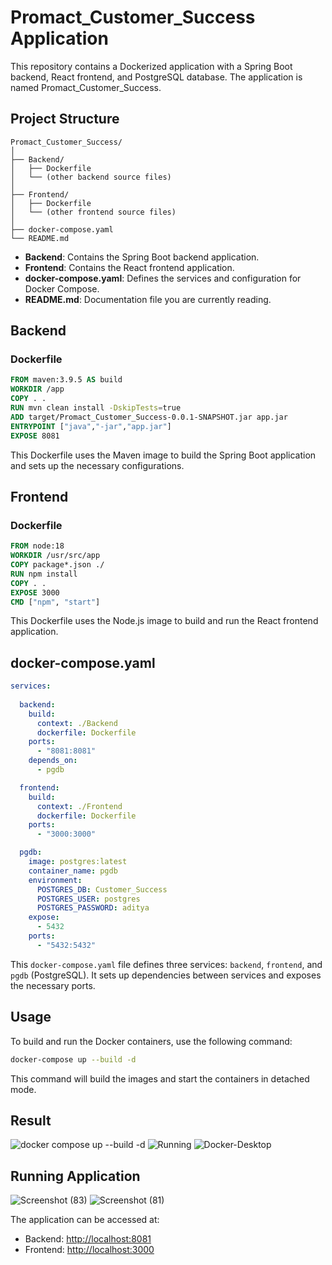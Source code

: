# Promact_Customer_Success Application

This repository contains a Dockerized application with a Spring Boot backend, React frontend, and PostgreSQL database. The application is named Promact_Customer_Success.

## Project Structure

```
Promact_Customer_Success/
│
├── Backend/
│   ├── Dockerfile
│   └── (other backend source files)
│
├── Frontend/
│   ├── Dockerfile
│   └── (other frontend source files)
│
├── docker-compose.yaml
└── README.md
```

- **Backend**: Contains the Spring Boot backend application.
- **Frontend**: Contains the React frontend application.
- **docker-compose.yaml**: Defines the services and configuration for Docker Compose.
- **README.md**: Documentation file you are currently reading.

## Backend

### Dockerfile

```Dockerfile
FROM maven:3.9.5 AS build
WORKDIR /app
COPY . .
RUN mvn clean install -DskipTests=true
ADD target/Promact_Customer_Success-0.0.1-SNAPSHOT.jar app.jar
ENTRYPOINT ["java","-jar","app.jar"]
EXPOSE 8081
```

This Dockerfile uses the Maven image to build the Spring Boot application and sets up the necessary configurations.

## Frontend

### Dockerfile

```Dockerfile
FROM node:18
WORKDIR /usr/src/app
COPY package*.json ./
RUN npm install
COPY . .
EXPOSE 3000
CMD ["npm", "start"]
```

This Dockerfile uses the Node.js image to build and run the React frontend application.

## docker-compose.yaml

```yaml
services:
 
  backend:
    build:
      context: ./Backend
      dockerfile: Dockerfile
    ports:
      - "8081:8081"
    depends_on:
      - pgdb

  frontend:
    build:
      context: ./Frontend
      dockerfile: Dockerfile
    ports:
      - "3000:3000"

  pgdb:
    image: postgres:latest
    container_name: pgdb
    environment:
      POSTGRES_DB: Customer_Success
      POSTGRES_USER: postgres
      POSTGRES_PASSWORD: aditya
    expose:
      - 5432
    ports:
      - "5432:5432"
```

This `docker-compose.yaml` file defines three services: `backend`, `frontend`, and `pgdb` (PostgreSQL). It sets up dependencies between services and exposes the necessary ports.

## Usage

To build and run the Docker containers, use the following command:

```bash
docker-compose up --build -d
```
This command will build the images and start the containers in detached mode.

## Result
![docker compose up --build -d](https://github.com/adityajha28/CSP_Devops/assets/127980079/3796161b-502d-4435-9a54-385eb78f0303)
![Running](https://github.com/adityajha28/CSP_Devops/assets/127980079/a84d08b6-b90b-44ed-8a42-8f76eee663b2)
![Docker-Desktop](https://github.com/adityajha28/CSP_Devops/assets/127980079/dfd7dc15-8308-4388-af8a-38a5884da688)

## Running Application
![Screenshot (83)](https://github.com/adityajha28/git-assignment/assets/127980079/8606c3a3-b521-461a-9466-7eddbf93e442)
![Screenshot (81)](https://github.com/adityajha28/git-assignment/assets/127980079/181f7bd3-1cd8-4698-a134-f70c33773060)

The application can be accessed at:
- Backend: [http://localhost:8081](http://localhost:8081)
- Frontend: [http://localhost:3000](http://localhost:3000)


